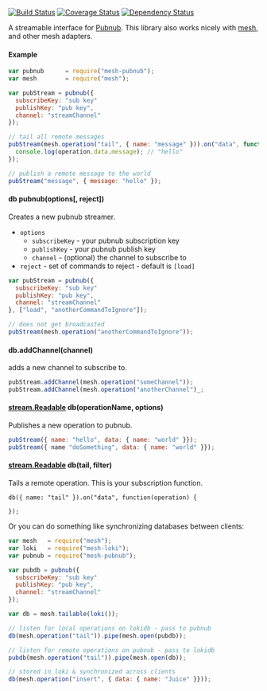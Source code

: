 [![Build Status](https://travis-ci.org/mojo-js/mesh-pubnub.svg)](https://travis-ci.org/mojo-js/mesh-pubnub) [![Coverage Status](https://coveralls.io/repos/mojo-js/mesh-pubnub/badge.svg?branch=master)](https://coveralls.io/r/mojo-js/mesh-pubnub?branch=master) [![Dependency Status](https://david-dm.org/mojo-js/mesh-pubnub.svg)](https://david-dm.org/mojo-js/mesh-pubnub)

A streamable interface for [Pubnub](http://www.pubnub.com/). This library also works nicely with [mesh](https://github.com/mojo-js/mesh.js), and other mesh adapters.

#### Example

```javascript
var pubnub      = require("mesh-pubnub");
var mesh        = require("mesh");

var pubStream = pubnub({
  subscribeKey: "sub key"
  publishKey: "pub key",
  channel: "streamChannel"
});

// tail all remote messages
pubStream(mesh.operation("tail", { name: "message" })).on("data", function(operation) {
  console.log(operation.data.message); // "hello"
});

// publish a remote message to the world
pubStream("message", { message: "hello" });
```


#### db pubnub(options[, reject])

Creates a new pubnub streamer.

- `options`
  - `subscribeKey` - your pubnub subscription key
  - `publishKey` - your pubnub publish key
  - `channel` - (optional) the channel to subscribe to
- `reject` - set of commands to reject - default is `[load]`

```javascript
var pubStream = pubnub({
  subscribeKey: "sub key"
  publishKey: "pub key",
  channel: "streamChannel"
}, ["load", "anotherCommandToIgnore"]);

// does not get broadcasted
pubStream(mesh.operation("anotherCommandToIgnore"));
```

#### db.addChannel(channel)

adds a new channel to subscribe to.

```javascript
pubStream.addChannel(mesh.operation("someChannel"));
pubStream.addChannel(mesh.operation("anotherChannel")_;
```

#### [stream.Readable](https://nodejs.org/api/stream.html#stream_class_stream_readable) db(operationName, options)

Publishes a new operation to pubnub.

```javascript
pubStream({ name: "hello", data: { name: "world" }});
pubStream({ name "doSomething", data: { name: "world" }});
```

#### [stream.Readable](https://nodejs.org/api/stream.html#stream_class_stream_readable) db(tail, filter)

Tails a remote operation. This is your subscription function.

```
db({ name: "tail" }).on("data", function(operation) {

});

```

Or you can do something like synchronizing databases between clients:

```javascript
var mesh   = require("mesh");
var loki   = require("mesh-loki");
var pubnub = require("mesh-pubnub");

var pubdb = pubnub({
  subscribeKey: "sub key"
  publishKey: "pub key",
  channel: "streamChannel"
});

var db = mesh.tailable(loki());

// listen for local operations on lokidb - pass to pubnub
db(mesh.operation("tail")).pipe(mesh.open(pubdb));

// listen for remote operations on pubnub - pass to lokidb
pubdb(mesh.operation("tail")).pipe(mesh.open(db));

// stored in loki & synchronized across clients
db(mesh.operation("insert", { data: { name: "Juice" }}));
```
